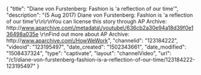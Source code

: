 {
    "title": "Diane von Furstenberg: Fashion is 'a reflection of our time'",
    "description": "(5 Aug 2017) Diane von Furstenberg: Fashion is 'a reflection of our time'\r\n\r\nYou can license this story through AP Archive: http:\/\/www.aparchive.com\/metadata\/youtube\/636cb2a30e94a18d39f0e136498a035e \r\nFind out more about AP Archive: http:\/\/www.aparchive.com\/HowWeWork",
    "channelid": "123184222",
    "videoid": "123195497",
    "date_created": "1502343661",
    "date_modified": "1508437324",
    "type": "captivate",
    "layout": "channelVideo",
    "url": "\/c1\/diane-von-furstenberg-fashion-is-a-reflection-of-our-time\/123184222-123195497"
}